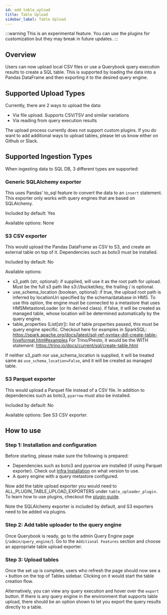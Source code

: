 ```yaml
---
id: add_table_upload
title: Table Upload
sidebar_label: Table Upload
---
```


:::warning
This is an experimental feature. You can use the plugins for customization but they may break in future updates.
:::

## Overview

Users can now upload local CSV files or use a Querybook query execution results to create a SQL table.
This is supported by loading the data into a Pandas DataFrame and then exporting it to the desired query engine.

## Supported Upload Types

Currently, there are 2 ways to upload the data:

-   Via file upload. Supports CSV/TSV and similar variations
-   Via reading from query execution results

The upload process currently does not support custom plugins. If you do want to add additional ways to upload tables, please let us know either on Github or Slack.

## Supported Ingestion Types

When ingesting data to SQL DB, 3 different types are supported:

### Generic SQLAlchemy exporter

This uses Pandas' to_sql feature to convert the data to an `insert` statement. This exporter only works with query engines that are based on SQLAlchemy.

Included by default: Yes

Available options: None

### S3 CSV exporter

This would upload the Pandas DataFrame as CSV to S3, and create an external table on top of it. Dependencies such as boto3 must be installed.

Included by default: No

Available options:

-   s3_path (str, optional): if supplied, will use it as the root path for upload. Must be the full s3 path like s3://bucket/key, the trailing / is optional.
-   use_schema_location (boolean, optional):
    if true, the upload root path is inferred by locationUri specified by the schema/database in HMS. To use this option, the engine must be connected to a metastore that uses
    HMSMetastoreLoader (or its derived class).
    if false, it will be created as managed table, whose location will be determined automatically by the query engine.
-   table_properties (List[str]): list of table properties passed, this must be query engine specific.
    Checkout here for examples in SparkSQL: https://spark.apache.org/docs/latest/sql-ref-syntax-ddl-create-table-hiveformat.html#examples
    For Trino/Presto, it would be the WITH statement: https://trino.io/docs/current/sql/create-table.html

If neither s3_path nor use_schema_location is supplied, it will be treated same as `use_schema_location=False`, and it will be created as managed table.

### S3 Parquet exporter

This would upload a Parquet file instead of a CSV file. In addition to dependencies such as boto3, `pyarrow` must also be installed.

Included by default: No

Available options: See S3 CSV exporter.

## How to use

### Step 1: Installation and configuration

Before starting, please make sure the following is prepared:

-   Dependencies such as boto3 and pyarrow are installed (if using Parquet exporter). Check out [Infra Installation](../configurations/infra_installation) on what version to use.
-   A query engine with a query metastore configured.

Now add the table upload exporter you would need to ALL_PLUGIN_TABLE_UPLOAD_EXPORTERS under `table_uploader_plugin`. To learn how to use plugins, checkout the [plugin guide](plugins.md).

Note the SQLAlchemy exporter is included by default, and S3 exporters need to be added via plugins.

### Step 2: Add table uploader to the query engine

Once Querybook is ready, go to the admin Query Engine page (`/admin/query_engine/`). Go to the `Additional Features` section and choose an appropriate table upload exporter.

### Step 3: Upload tables

Once the set up is complete, users who refresh the page should now see a `+` button on the top of Tables sidebar. Clicking on it would start the table creation flow.

Alternatively, you can view any query execution and hover over the `export` button. If there is any query engine in the environment that supports table upload, there should be an option shown to
let you export the query results directly to a table.
